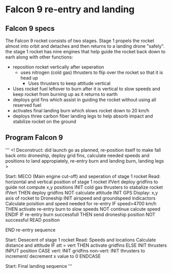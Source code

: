 # Falcon 9 re-entry and landing
## Falcon 9 specs
The Falcon 9 rocket consists of two stages. Stage 1 propels the rocket almost into orbit and detaches and then returns to a landing drone "safely". the stage 1 rocket has nine engines that help guide the rocket back down to earh along with other functions:
* reposition rocket vertically after seperation
    * uses nitrogen (cold gas) thrusters to flip over the rocket so that it is head up
        * Uses thrusters to keep attitude vertical
* Uses rocket fuel leftover to burn after it is vertical to slow speeds and keep rocket from burning up as it returns to earth
* deploys grid fins which assist in guiding the rocket without using all reserved fuel
* activates final landing burn which slows rocket down to 20 km/h
* deploys three carbon fiber landing legs to help absorb impact and stabilize rocket on the ground

## Program Falcon 9
'''
<! Deconstruct: did launch go as planned, re-position itself to make fall back onto droneship, deploy grid fins, calculate needed speeds and positions to land appropiately, re-entry burn and landing burn, landing legs  >

<!Objects: equalizing and balancing rocket, re-entry burn, Airspeed of rocket, Ground speed of rocket, Fuel left on board, locations of droneship, difference of altitude of rocket vs droneship, final landing burn,  deploying carbon fiber landing legs,>
<!Functions: INIT cold gas thrusters to upright and stabalize rocket
INIT Airspeed indicators
INIT Groundspeed indicators
INIT GPS
INIT Thrust >

Start: MECO (Main engine cut-off) and seperation of stage 1 rocket
Read: horizontal and vertical position of stage 1 rocket
ifVert deploy gridfins to guide
    not compute x,y positions 
INIT cold gas thrusters to stabalize rocket
    ifVert THEN deploy gridfins
        NOT calculate attitude
INIT GPS
Display: x,y axis of rocket to Droneship
INIT airspeed and groundspeed indicactors
Calculate poisition and speed needed for re-entry
    IF speed>4700 km/h THEN activate re-entry burn to slow speeds
        NOT continue calcute speed 
    ENDIF
IF re-entry burn successfull THEN send droneship position
    NOT successful READ position

END re-entry sequence


Start: Desecent of stage 1 rocket
Read: Speeds and locations
Calculate distance and attitude
IF att \= vert THEN activate gridfins
    ELSE INIT thrusters
INPUT position
CASE 
    vert: INIT gridfins 
    non-vert: INIT thrusters to increment/ decrement x value to 0 
ENDCASE 

Start: Final landing sequence
'''





